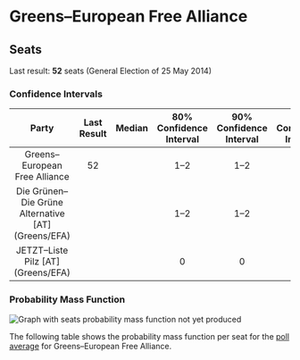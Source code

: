 # Greens–European Free Alliance

## Seats

Last result: **52** seats (General Election of 25 May 2014)

### Confidence Intervals

| Party | Last Result | Median | 80% Confidence Interval | 90% Confidence Interval | 95% Confidence Interval | 99% Confidence Interval |
|:-----:|:-----------:|:------:|:-----------------------:|:-----------------------:|:-----------------------:|:-----------------------:|
| Greens–European Free Alliance | 52 |  | 1–2 | 1–2 | 1–2 | 1–2 |
| Die Grünen–Die Grüne Alternative [AT] (Greens/EFA) | |  | 1–2 | 1–2 | 1–2 | 1–2 |
| JETZT–Liste Pilz [AT] (Greens/EFA) | |  | 0 | 0 | 0 | 0 |

### Probability Mass Function

![Graph with seats probability mass function not yet produced](average-2019-06-30-seats-pmf-greens–europeanfreealliance.png "Seats Probability Mass Function")

The following table shows the probability mass function per seat for the [poll average](average-2019-06-30.html) for Greens–European Free Alliance.

